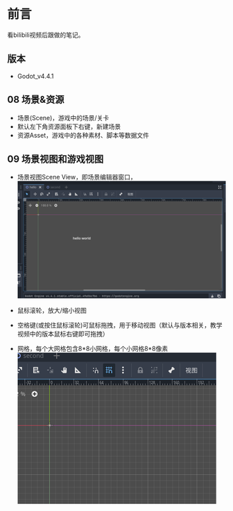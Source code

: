 
# 前言
看bilibili视频后跟做的笔记。

## 版本
- Godot_v4.4.1

## 08 场景&资源
- 场景(Scene)，游戏中的场景/关卡
- 默认左下角资源面板下右键，新建场景
- 资源Asset，游戏中的各种素材、脚本等数据文件

## 09 场景视图和游戏视图
- 场景视图Scene View，即场景编辑器窗口，
![Scene View](/notes/images/scene_view.png)

- 鼠标滚轮，放大/缩小视图
- 空格键(或按住鼠标滚轮)可鼠标拖拽，用于移动视图（默认与版本相关，教学视频中的版本鼠标右键即可拖拽）
- 网格，每个大网格包含8\*8小网格，每个小网格8\*8像素
![alt text](/notes/images/grid.png)

